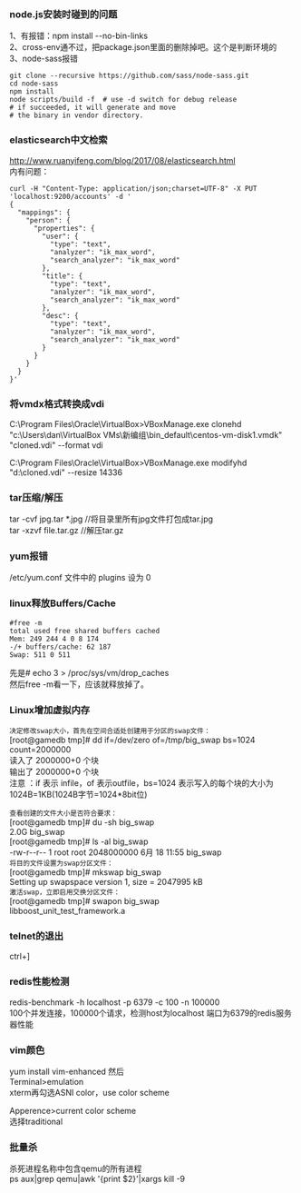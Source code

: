 ### node.js安装时碰到的问题  
1、有报错：npm install --no-bin-links  
2、cross-env通不过，把package.json里面的删除掉吧。这个是判断环境的  
3、node-sass报错  
```
git clone --recursive https://github.com/sass/node-sass.git
cd node-sass
npm install
node scripts/build -f  # use -d switch for debug release
# if succeeded, it will generate and move
# the binary in vendor directory.
```

### elasticsearch中文检索
http://www.ruanyifeng.com/blog/2017/08/elasticsearch.html  
内有问题：
```
curl -H "Content-Type: application/json;charset=UTF-8" -X PUT 'localhost:9200/accounts' -d '
{
  "mappings": {
    "person": {
      "properties": {
        "user": {
          "type": "text",
          "analyzer": "ik_max_word",
          "search_analyzer": "ik_max_word"
        },
        "title": {
          "type": "text",
          "analyzer": "ik_max_word",
          "search_analyzer": "ik_max_word"
        },
        "desc": {
          "type": "text",
          "analyzer": "ik_max_word",
          "search_analyzer": "ik_max_word"
        }
      }
    }
  }
}'
```

### 将vmdx格式转换成vdi  
C:\Program Files\Oracle\VirtualBox>VBoxManage.exe clonehd "c:\Users\dan\VirtualBox VMs\新编组\bin_default\centos-vm-disk1.vmdk"  "cloned.vdi" --format vdi  

C:\Program Files\Oracle\VirtualBox>VBoxManage.exe modifyhd "d:\cloned.vdi" --resize 14336  

### tar压缩/解压
tar -cvf jpg.tar *.jpg //将目录里所有jpg文件打包成tar.jpg   
tar -xzvf file.tar.gz //解压tar.gz  

### yum报错
/etc/yum.conf 文件中的 plugins 设为 0

### linux释放Buffers/Cache
```Linux
#free -m  
total used free shared buffers cached  
Mem: 249 244 4 0 8 174  
-/+ buffers/cache: 62 187  
Swap: 511 0 511  
```  
先是# echo 3 > /proc/sys/vm/drop_caches  
然后free -m看一下，应该就释放掉了。  
 
### Linux增加虚拟内存  
`决定修改swap大小，首先在空间合适处创建用于分区的swap文件：`  
[root@gamedb tmp]# dd if=/dev/zero of=/tmp/big_swap bs=1024 count=2000000  
读入了 2000000+0 个块  
输出了 2000000+0 个块  
注意 ：if 表示 infile，of 表示outfile，bs=1024 表示写入的每个块的大小为1024B=1KB(1024B字节=1024*8bit位)  

`查看创建的文件大小是否符合要求：`  
[root@gamedb tmp]# du -sh big_swap  
2.0G    big_swap  
[root@gamedb tmp]# ls -al big_swap  
-rw-r--r--  1 root root 2048000000  6月 18 11:55 big_swap  
`将目的文件设置为swap分区文件：`  
[root@gamedb tmp]# mkswap big_swap  
Setting up swapspace version 1, size = 2047995 kB  
`激活swap，立即启用交换分区文件：`  
[root@gamedb tmp]# swapon big_swap  
libboost_unit_test_framework.a  


### telnet的退出  
ctrl+]

### redis性能检测
redis-benchmark -h localhost -p 6379 -c 100 -n 100000  
100个并发连接，100000个请求，检测host为localhost 端口为6379的redis服务器性能

### vim颜色
yum install vim-enhanced
然后  
Terminal>emulation  
xterm再勾选ASNI color，use color scheme  

Apperence>current color scheme  
选择traditional  

### 批量杀

杀死进程名称中包含qemu的所有进程  
ps aux|grep qemu|awk '{print $2}'|xargs kill -9

